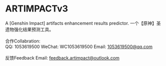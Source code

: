 # ARTIMPACTv3
A [Genshin Impact] artifacts enhancement results predictor. 一个【原神】圣遗物强化结果预测工具。\
\
合作Collabration: \
QQ: 1053619500
WeChat: WC1053619500
Email: 1053619500@qq.com
\
\
反馈Feedback Email: feedback.artimpact@outlook.com
